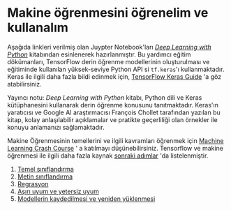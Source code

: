 # Makine öğrenmesini öğrenelim ve kullanalım

Aşağıda linkleri verilmiş olan Juypter Notebook'ları
*[Deep Learning with Python](https://books.google.com/books?id=Yo3CAQAACAAJ)* kitabından esinlenerek hazırlanmıştır.
Bu yardımcı eğitim dökümanları, TensorFlow derin öğrenme modellerinin oluşturulması ve eğitiminde kullanılan yüksek-seviye Python API si `tf.keras`'ı kullanmaktadır. Keras ile ilgili daha fazla bildi edinmek için, [TensorFlow Keras Guide](../../guide/keras) 'a göz atabilirsiniz.

Yayıncı notu: *Deep Learning with Python* kitabı, Python dili ve Keras kütüphanesini kullanarak derin öğrenme konusunu tanıtmaktadır. Keras'ın yaratıcısı ve Google AI araştırmacısı François Chollet tarafından yazılan bu kitap, kolay anlaşılabilir açıklamalar ve pratikte geçerliliği olan örnekler ile konuyu anlamanızı sağlamaktadır.

Makine Öğrenmesinin temellerini ve ilgili kavramları öğrenmek için
[Machine Learning Crash Course](https://developers.google.com/machine-learning/crash-course/) ' a katılmayı düşünebilirsiniz.
Tensorflow ve makine öğrenmesi ile ilgili daha fazla kaynak [sonraki adımlar](../next_steps) 'da listelenmiştir.

1. [Temel sınıflandırma](./basic_classification.ipynb)
2. [Metin sınıflandırma](./basic_text_classification.ipynb)
3. [Regrasyon](./basic_regression.ipynb)
4. [Aşırı uyum ve yetersiz uyum](./overfit_and_underfit.ipynb)
5. [Modellerin kaydedilmesi ve yeniden yüklenmesi](./save_and_restore_models.ipynb)
